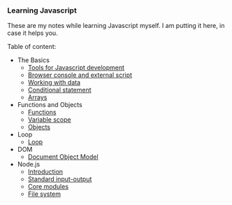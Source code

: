 ### Learning Javascript 

These are my notes while learning Javascript myself. I am putting it here, in case it helps you. 

Table of content: 

+ The Basics 
    - [Tools for Javascript development](basics/setup.md)
    - [Browser console and external script](basics/console.md) 
    - [Working with data](basics/working-with-data.md) 
    - [Conditional statement](basics/conditional-statement.md) 
    - [Arrays](basics/arrays.md) 
+ Functions and Objects 
    - [Functions](functions-objects/functions.md) 
    - [Variable scope](functions-objects/variable-scope.md) 
    - [Objects](functions-objects/objects.md) 
+ Loop 
    - [Loop](loop/loop.md)
+ DOM 
    - [Document Object Model](DOM/dom.md) 
+ Node.js 
    - [Introduction](node/introduction.md) 
    - [Standard input-output](node/std-input-output.md) 
    - [Core modules](node/core-modules.md) 
    - [File system](node/file-system.md) 
